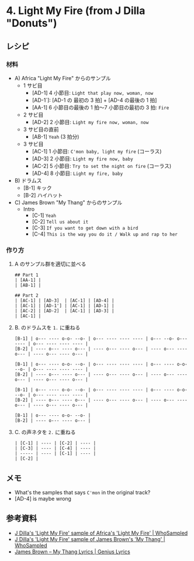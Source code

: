 # 4. Light My Fire (from J Dilla "Donuts")

## レシピ

### 材料

* A) Africa "Light My Fire" からのサンプル
    * 1 サビ目
        * [AD-1] 4 小節目: `Light that play now, woman, now`
        * [AD-1`]: [AD-1 の 最初の 3 拍] + [AD-4 の最後の 1 拍]
        * [AA-1] 6 小節目の最後の 1 拍〜7 小節目の最初の 3 拍: `Fire`
    * 2 サビ目
        * [AD-2] 2 小節目: `Light my fire now, woman, now`
    * 3 サビ目の直前
        * [AB-1] `Yeah` (3 拍分)
    * 3 サビ目
        * [AC-1] 1 小節目: `C'mon baby, light my fire` (コーラス)
        * [AD-3] 2 小節目: `Light my fire now, baby`
        * [AC-2] 5 小節目: `Try to set the night on fire` (コーラス)
        * [AD-4] 8 小節目: `Light my fire, baby`
* B) ドラムス
    * [B-1] キック
    * [B-2] ハイハット
* C) James Brown "My Thang" からのサンプル
    * Intro
        * [C-1] `Yeah`
        * [C-2] `Tell us about it`
        * [C-3] `If you want to get down with a bird`
        * [C-4] `This is the way you do it / Walk up and rap to her`

### 作り方

1. A のサンプル群を適切に並べる
    ```
    ## Part 1
    | [AA-1] |
    | [AB-1] |
    
    ## Part 2
    | [AC-1] | [AD-3]  | [AC-1] | [AD-4] |
    | [AC-1] | [AD-1'] | [AC-1] | [AD-1] |
    | [AC-2] | [AD-2]  | [AC-1] | [AD-3] |
    | [AC-1] |
    ```
2. B. のドラムスを `1.` に重ねる
    ```
    [B-1] | o--- ---- o-o- --o- | o--- ---- ---- ---- | o--- --o- o--- ---- | o--- ---- ---- ---- |
    [B-2] | ---- o--- ---- o--- | ---- o--- ---- o--- | ---- o--- ---- o--- | ---- o--- ---- o--- |
    
    [B-1] | o--- ---- o-o- --o- | o--- ---- ---- ---- | o--- ---- o-o- --o- | o--- ---- ---- ---- |
    [B-2] | ---- o--- ---- o--- | ---- o--- ---- o--- | ---- o--- ---- o--- | ---- o--- ---- o--- |
    
    [B-1] | o--- ---- o-o- --o- | o--- ---- ---- ---- | o--- ---- o-o- --o- | o--- ---- ---- ---- |
    [B-2] | ---- o--- ---- o--- | ---- o--- ---- o--- | ---- o--- ---- o--- | ---- o--- ---- o--- |
    
    [B-1] | o--- ---- o-o- --o- |
    [B-2] | ---- o--- ---- o--- |
    ```
3. C. の声ネタを `2.` に重ねる
    ```
    | [C-1] | ---- | [C-2] | ---- |
    | [C-3] | ---- | [C-4] | ---- |
    | ----- | ---- | [C-1] | ---- |
    | [C-2] |
    ```
    
## メモ

* What's the samples that says `C'mon` in the original track?
* [AD-4] is maybe wrong
    
## 参考資料

* [J Dilla's 'Light My Fire' sample of Africa's 'Light My Fire' \| WhoSampled](https://www.whosampled.com/sample/20961/J-Dilla-Light-My-Fire-Africa-Light-My-Fire/)
* [J Dilla's 'Light My Fire' sample of James Brown's 'My Thang' \| WhoSampled](https://www.whosampled.com/sample/62984/J-Dilla-Light-My-Fire-James-Brown-My-Thang/)
* [James Brown – My Thang Lyrics \| Genius Lyrics](https://genius.com/James-brown-my-thang-lyrics)
